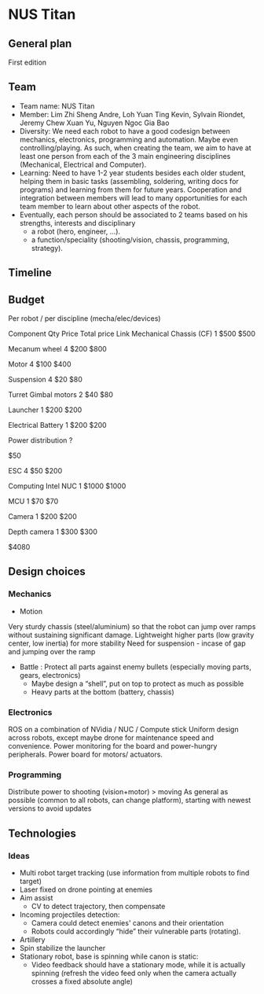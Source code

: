 # NUS Titan
## General plan
First edition

## Team 
- Team name: NUS Titan
- Member: Lim Zhi Sheng Andre, Loh Yuan Ting Kevin, Sylvain Riondet, Jeremy Chew Xuan Yu, Nguyen Ngoc Gia Bao
- Diversity: We need each robot to have a good codesign between mechanics, electronics, programming and automation. Maybe even controlling/playing. As such, when creating the team, we aim to have at least one person from each of the 3 main engineering disciplines (Mechanical, Electrical and Computer).
- Learning: Need to have 1-2 year students besides each older student, helping them in basic tasks (assembling, soldering, writing docs for programs) and learning from them for future years. Cooperation and integration between members will lead to many opportunities for each team member to learn about other aspects of the robot.
- Eventually, each person should be associated to 2 teams based on his strengths, interests and disciplinary
  - a robot (hero, engineer, ...).
  - a function/speciality (shooting/vision, chassis, programming, strategy).

## Timeline

## Budget
Per robot / per discipline (mecha/elec/devices)


Component
Qty
Price
Total price
Link
Mechanical
Chassis (CF)
1
$500
$500


Mecanum wheel
4
$200
$800


Motor
4
$100
$400


Suspension
4
$20
$80


Turret
Gimbal motors
2
$40
$80


Launcher
1
$200
$200


Electrical
Battery
1
$200
$200


Power distribution
?


$50


ESC
4
$50
$200


Computing
Intel NUC
1
$1000
$1000


MCU
1
$70
$70


Camera
1
$200
$200


Depth camera
1
$300
$300








$4080




## Design choices
### Mechanics
- Motion

Very sturdy chassis (steel/aluminium) so that the robot can jump over ramps without sustaining significant damage.
Lightweight higher parts (low gravity center, low inertia) for more stability
Need for suspension - incase of gap and jumping over the ramp

- Battle :
Protect all parts against enemy bullets (especially moving parts, gears, electronics)
  - Maybe design a “shell”, put on top to protect as much as possible
  - Heavy parts at the bottom (battery, chassis)

### Electronics
ROS on a combination of NVidia / NUC / Compute stick
Uniform design across robots, except maybe drone for maintenance speed and convenience. 
Power monitoring for the board and power-hungry peripherals.
Power board for motors/ actuators.

### Programming
Distribute power to shooting (vision+motor) > moving 
As general as possible (common to all robots, can change platform), starting with newest versions to avoid updates

## Technologies

### Ideas

- Multi robot target tracking (use information from multiple robots to find target)
- Laser fixed on drone pointing at enemies 
- Aim assist
  - CV to detect trajectory, then compensate
- Incoming projectiles detection:
  - Camera could detect enemies' canons and their orientation
  - Robots could accordingly “hide” their vulnerable parts (rotating).
- Artillery
- Spin stabilize the launcher
- Stationary robot, base is spinning while canon is static:
  - Video feedback should have a stationary mode, while it is actually spinning (refresh the video feed only when the camera actually crosses a fixed absolute angle)
